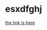 # esxdfghj
<html>
  <head>
    <title>test</title>
  </head>
      <body>
<a href="home.html">the link is here</a>
  </body>
</html>
